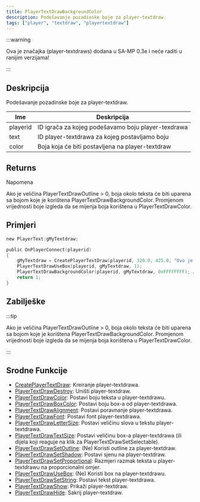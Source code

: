 ```yaml
---
title: PlayerTextDrawBackgroundColor
description: Podešavanje pozadinske boje za player-textdraw.
tags: ["player", "textdraw", "playertextdraw"]
---
```


:::warning

Ova je značajka (player-textdraws) dodana u SA-MP 0.3e i neće raditi u ranijim verzijama!

:::

## Deskripcija

Podešavanje pozadinske boje za player-textdraw.

| Ime      | Deskripcija                                                    |
| -------- | -------------------------------------------------------------- |
| playerid | ID igrača za kojeg podešavamo boju player-texdrawa             |
| text     | ID player-textdrawa za kojeg postavljamo boju                  |
| color    | Boja koja će biti postavljena na player-textdraw               |

## Returns

Napomena

Ako je veličina PlayerTextDrawOutline > 0, boja okolo teksta će biti uparena sa bojom koje je korištena PlayerTextDrawBackgroundColor. Promjenom vrijednosti boje izgleda da se mijenja boja korištena u PlayerTextDrawColor.

## Primjeri

```c
new PlayerText:gMyTextdraw;

public OnPlayerConnect(playerid)
{
    gMyTextdraw = CreatePlayerTextDraw(playerid, 320.0, 425.0, "Ovo je primjer textdraw-a");
    PlayerTextDrawUseBox(playerid, gMyTextdraw, 1);
    PlayerTextDrawBackgroundColor(playerid, gMyTextdraw, 0xFFFFFFFF); // Postavljanje pozadinske boje na bijelu
    return 1;
}
```

## Zabilješke

:::tip

Ako je veličina PlayerTextDrawOutline > 0, boja okolo teksta će biti uparena sa bojom koje je korištena PlayerTextDrawBackgroundColor. Promjenom vrijednosti boje izgleda da se mijenja boja korištena u PlayerTextDrawColor.

:::

## Srodne Funkcije

- [CreatePlayerTextDraw](CreatePlayerTextDraw): Kreiranje player-textdrawa.
- [PlayerTextDrawDestroy](PlayerTextDrawDestroy): Uništi player-textdraw.
- [PlayerTextDrawColor](PlayerTextDrawColor): Postavi boju teksta u player-textdrawu.
- [PlayerTextDrawBoxColor](PlayerTextDrawBoxColor): Postavi boju box-a od player-textdrawa.
- [PlayerTextDrawAlignment](PlayerTextDrawAlignment): Postavi poravnanje player-textdrawa.
- [PlayerTextDrawFont](PlayerTextDrawFont): Postavi font player-textdrawa.
- [PlayerTextDrawLetterSize](PlayerTextDrawLetterSize): Postavi veličinu slova u tekstu player-textdrawa.
- [PlayerTextDrawTextSize](PlayerTextDrawTextSize): Postavi veličinu box-a player-textdrawa (ili dijela koji reaguje na klik za PlayerTextDrawSetSelectable).
- [PlayerTextDrawSetOutline](PlayerTextDrawSetOutline): (Ne) Koristi outline za player-textdraw.
- [PlayerTextDrawSetShadow](PlayerTextDrawSetShadow): Postavi sjenu na player-textdraw.
- [PlayerTextDrawSetProportional](PlayerTextDrawSetProportional): Razmjeri razmak teksta u player-textdrawu na proporcionalni omjer.
- [PlayerTextDrawUseBox](PlayerTextDrawUseBox): (Ne) Koristi box na player-textdrawu.
- [PlayerTextDrawSetString](PlayerTextDrawSetString): Postavi tekst player-textdrawa.
- [PlayerTextDrawShow](PlayerTextDrawShow): Prikaži player-textdraw.
- [PlayerTextDrawHide](PlayerTextDrawHide): Sakrij player-textdraw.
